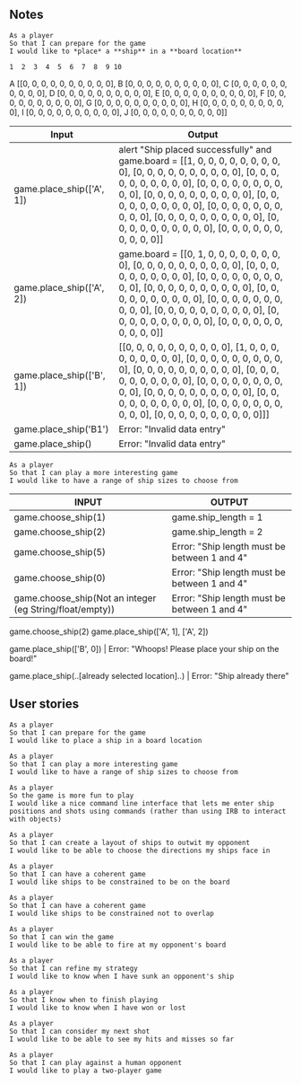 ## Notes
```
As a player
So that I can prepare for the game
I would like to *place* a **ship** in a **board location**
```

    1  2  3  4  5  6  7  8  9 10
A [[0, 0, 0, 0, 0, 0, 0, 0, 0, 0],
B  [0, 0, 0, 0, 0, 0, 0, 0, 0, 0],
C  [0, 0, 0, 0, 0, 0, 0, 0, 0, 0],
D  [0, 0, 0, 0, 0, 0, 0, 0, 0, 0],
E  [0, 0, 0, 0, 0, 0, 0, 0, 0, 0],
F  [0, 0, 0, 0, 0, 0, 0, 0, 0, 0],
G  [0, 0, 0, 0, 0, 0, 0, 0, 0, 0],
H  [0, 0, 0, 0, 0, 0, 0, 0, 0, 0],
I  [0, 0, 0, 0, 0, 0, 0, 0, 0, 0],
J  [0, 0, 0, 0, 0, 0, 0, 0, 0, 0]]

Input | Output
-|-
game.place_ship(['A', 1]) | alert "Ship placed successfully" and game.board = [[1, 0, 0, 0, 0, 0, 0, 0, 0, 0], [0, 0, 0, 0, 0, 0, 0, 0, 0, 0], [0, 0, 0, 0, 0, 0, 0, 0, 0, 0], [0, 0, 0, 0, 0, 0, 0, 0, 0, 0], [0, 0, 0, 0, 0, 0, 0, 0, 0, 0], [0, 0, 0, 0, 0, 0, 0, 0, 0, 0], [0, 0, 0, 0, 0, 0, 0, 0, 0, 0], [0, 0, 0, 0, 0, 0, 0, 0, 0, 0], [0, 0, 0, 0, 0, 0, 0, 0, 0, 0], [0, 0, 0, 0, 0, 0, 0, 0, 0, 0]]
game.place_ship(['A', 2]) | game.board = [[0, 1, 0, 0, 0, 0, 0, 0, 0, 0], [0, 0, 0, 0, 0, 0, 0, 0, 0, 0], [0, 0, 0, 0, 0, 0, 0, 0, 0, 0], [0, 0, 0, 0, 0, 0, 0, 0, 0, 0], [0, 0, 0, 0, 0, 0, 0, 0, 0, 0], [0, 0, 0, 0, 0, 0, 0, 0, 0, 0], [0, 0, 0, 0, 0, 0, 0, 0, 0, 0], [0, 0, 0, 0, 0, 0, 0, 0, 0, 0], [0, 0, 0, 0, 0, 0, 0, 0, 0, 0], [0, 0, 0, 0, 0, 0, 0, 0, 0, 0]]
game.place_ship(['B', 1]) | [[0, 0, 0, 0, 0, 0, 0, 0, 0, 0], [1, 0, 0, 0, 0, 0, 0, 0, 0, 0], [0, 0, 0, 0, 0, 0, 0, 0, 0, 0], [0, 0, 0, 0, 0, 0, 0, 0, 0, 0], [0, 0, 0, 0, 0, 0, 0, 0, 0, 0], [0, 0, 0, 0, 0, 0, 0, 0, 0, 0], [0, 0, 0, 0, 0, 0, 0, 0, 0, 0], [0, 0, 0, 0, 0, 0, 0, 0, 0, 0], [0, 0, 0, 0, 0, 0, 0, 0, 0, 0], [0, 0, 0, 0, 0, 0, 0, 0, 0, 0]]]
game.place_ship('B1') | Error: "Invalid data entry"
game.place_ship() | Error: "Invalid data entry"

```
As a player
So that I can play a more interesting game
I would like to have a range of ship sizes to choose from
```

INPUT | OUTPUT
-|-
game.choose_ship(1) | game.ship_length = 1
game.choose_ship(2) | game.ship_length = 2
game.choose_ship(5) | Error: "Ship length must be between 1 and 4"
game.choose_ship(0) | Error: "Ship length must be between 1 and 4"
game.choose_ship(Not an integer (eg String/float/empty)) | Error: "Ship length must be between 1 and 4"

game.choose_ship(2)
game.place_ship(['A', 1], ['A', 2])

game.place_ship(['B', 0]) | Error: "Whoops! Please place your ship on the board!"

game.place_ship(..[already selected location]..) | Error: "Ship already there"



## User stories

```
As a player
So that I can prepare for the game
I would like to place a ship in a board location

As a player
So that I can play a more interesting game
I would like to have a range of ship sizes to choose from

As a player
So the game is more fun to play
I would like a nice command line interface that lets me enter ship positions and shots using commands (rather than using IRB to interact with objects)

As a player
So that I can create a layout of ships to outwit my opponent
I would like to be able to choose the directions my ships face in

As a player
So that I can have a coherent game
I would like ships to be constrained to be on the board

As a player
So that I can have a coherent game
I would like ships to be constrained not to overlap

As a player
So that I can win the game
I would like to be able to fire at my opponent's board

As a player
So that I can refine my strategy
I would like to know when I have sunk an opponent's ship

As a player
So that I know when to finish playing
I would like to know when I have won or lost

As a player
So that I can consider my next shot
I would like to be able to see my hits and misses so far

As a player
So that I can play against a human opponent
I would like to play a two-player game
```
